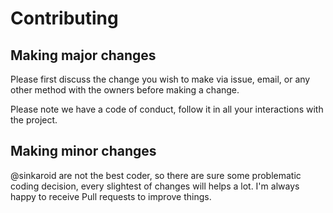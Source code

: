 # Contributing

## Making major changes
Please first discuss the change you wish to make via issue,
email, or any other method with the owners before making a change.

Please note we have a code of conduct, follow it in all your interactions with the project.

## Making minor changes
@sinkaroid are not the best coder, so there are sure some problematic coding decision, every slightest of changes will helps a lot. I'm always happy to receive Pull requests to improve things.